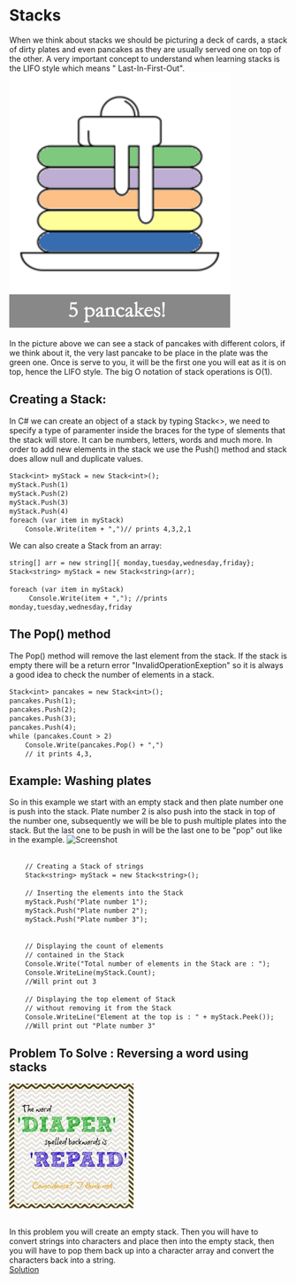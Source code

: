 # Stacks
When we think about stacks we should be picturing a deck of cards, a stack of dirty plates and even pancakes as they are usually served one on top of the other. A very important concept to understand when learning stacks is the LIFO style which means " Last-In-First-Out".<br>
![Screenshot](pictures/pic1.png)<br><br>
In the picture above we can see a stack of pancakes with different colors, if we think about it, the very last pancake to be place in the plate was the green one. Once is serve to you, it will be the first one you will eat as it is on top, hence the LIFO style. The big O notation of stack operations is O(1).

## Creating a Stack:
In C# we can create an object of a stack by typing Stack<>, we need to specify a type of paramenter inside the braces for the type of slements that the stack will store. It can be numbers, letters, words and much more. In order to add new elements in the stack we use the Push() method and stack does allow null and duplicate values.<br>
```
Stack<int> myStack = new Stack<int>();
myStack.Push(1)
myStack.Push(2)
myStack.Push(3)
myStack.Push(4)
foreach (var item in myStack)
    Console.Write(item + ",")// prints 4,3,2,1
```
We can also create a Stack from an array:

```
string[] arr = new string[]{ monday,tuesday,wednesday,friday};
Stack<string> myStack = new Stack<string>(arr);

foreach (var item in myStack)
     Console.Write(item + ","); //prints monday,tuesday,wednesday,friday
```
## The Pop() method
The Pop() method will remove the last element from the stack. If the stack is empty there will be a return error "InvalidOperationExeption" so it is always a good idea to check the number of elements in a stack.
```
Stack<int> pancakes = new Stack<int>();
pancakes.Push(1);
pancakes.Push(2);
pancakes.Push(3);
pancakes.Push(4);
while (pancakes.Count > 2)
    Console.Write(pancakes.Pop() + ",")
    // it prints 4,3,
```

## Example: Washing plates
So in this example we start with an empty stack and then plate number one is push into the stack. Plate number 2 is also push into the stack in top of the number one, subsequently we will be ble to push multiple plates into the stack. But the last one to be push in will be the last one to be "pop" out like in the example. 
![Screenshot](Stack.jpg)<br><br>

```
    // Creating a Stack of strings
    Stack<string> myStack = new Stack<string>();

    // Inserting the elements into the Stack
    myStack.Push("Plate number 1");
    myStack.Push("Plate number 2");
    myStack.Push("Plate number 3");
    

    // Displaying the count of elements
    // contained in the Stack
    Console.Write("Total number of elements in the Stack are : ");
    Console.WriteLine(myStack.Count);
    //Will print out 3

    // Displaying the top element of Stack
    // without removing it from the Stack
    Console.WriteLine("Element at the top is : " + myStack.Peek());
    //Will print out "Plate number 3"
 ``` 
## Problem To Solve : Reversing a word using stacks
![Screenshot](pictures/reverseword.jpg)<br><br>

In this problem you will create an empty stack. Then you will have to convert strings into characters and place then into the empty stack, then you will have to pop them back up into a character array and convert the characters back into a string.<br>
[Solution](https://github.com/learrieta/Solutions.git)

